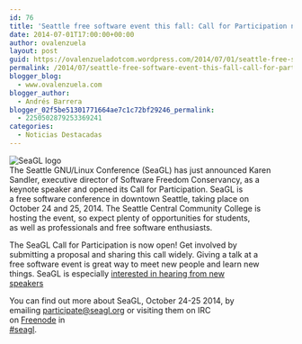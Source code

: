 ```yaml
---
id: 76
title: 'Seattle free software event this fall: Call for Participation now open'
date: 2014-07-01T17:00:00+00:00
author: ovalenzuela
layout: post
guid: https://ovalenzueladotcom.wordpress.com/2014/07/01/seattle-free-software-event-this-fall-call-for-participation-now-open
permalink: /2014/07/seattle-free-software-event-this-fall-call-for-participation-now-open.html
blogger_blog:
  - www.ovalenzuela.com
blogger_author:
  - Andrés Barrera
blogger_02f5be51301771664ae7c1c72bf29246_permalink:
  - 2250502879253369241
categories:
  - Noticias Destacadas
---
```

![SeaGL logo](http://static.fsf.org/nosvn/seagllogo.svg)  
The Seattle GNU/Linux Conference (SeaGL) has just announced Karen  
Sandler, executive director of Software Freedom Conservancy, as a  
keynote speaker and opened its Call for Participation. SeaGL is  
a free software conference in downtown Seattle, taking place on  
October 24 and 25, 2014. The Seattle Central Community College is  
hosting the event, so expect plenty of opportunities for students,  
as well as professionals and free software enthusiasts.

The SeaGL Call for Participation is now open! Get involved by  
submitting a proposal and sharing this call widely. Giving a talk at a  
free software event is great way to meet new people and learn new  
things. SeaGL is especially <a href="http://seagl.org/news/2014/06/20/CFP-Open.html" target="_blank">interested in hearing from new<br />speakers</a>

You can find out more about SeaGL, October 24-25 2014, by  
emailing <a href="mailto:participate@seagl.org" target="_blank">participate@seagl.org</a> or visiting them on IRC  
on <a href="https://freenode.net/using_the_network.shtml" target="_blank">Freenode</a> in  
<a href="irc://irc.gnu.org/seagl" target="_blank">#seagl</a>.